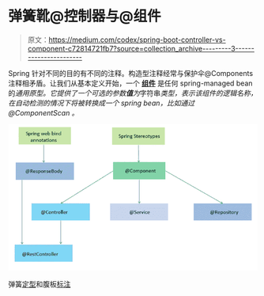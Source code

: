 # 弹簧靴@控制器与@组件

> 原文：<https://medium.com/codex/spring-boot-controller-vs-component-c72814721fb7?source=collection_archive---------3----------------------->

Spring 针对不同的目的有不同的注释。构造型注释经常与保护伞@Components 注释相矛盾。让我们从基本定义开始，一个 [**组件**](https://docs.spring.io/spring-framework/docs/current/javadoc-api/org/springframework/stereotype/Component.html) 是任何 spring-managed bean 的*通用原型。它提供了一个可选的参数**值**为*字符串*类型，表示该组件的逻辑名称，在自动检测的情况下将被转换成一个 spring bean，比如通过 *@ComponentScan* 。*

![](img/6871c1cad94bef60bdeaf7a159caff84.png)

弹簧[定型](https://docs.spring.io/spring-framework/docs/current/javadoc-api/org/springframework/stereotype/package-summary.html)和腹板[标注](https://docs.spring.io/spring-framework/docs/current/javadoc-api/org/springframework/web/bind/annotation/package-summary.html)